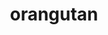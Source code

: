 ---
layout: smileys&emotion
title: orangutan
emoji: orangutan
permalink: 🦧.html
image: assets/img/3moji/orangutan.png
---